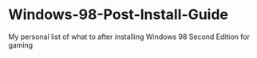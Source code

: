 # Windows-98-Post-Install-Guide
My personal list of what to after installing Windows 98 Second Edition for gaming
